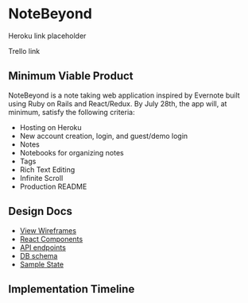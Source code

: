 # NoteBeyond

Heroku link placeholder 

Trello link 

## Minimum Viable Product 

NoteBeyond is a note taking web application inspired by Evernote built using Ruby on Rails and React/Redux. By July 28th, the app will, at minimum, satisfy the following criteria: 

* Hosting on Heroku 
* New account creation, login, and guest/demo login 
* Notes 
* Notebooks for organizing notes 
* Tags
* Rich Text Editing 
* Infinite Scroll 
* Production README

## Design Docs 

* [View Wireframes](./wireframes)
* [React Components](component-hierarchy.md)
* [API endpoints](api-endpoints.md)
* [DB schema](schema.md)
* [Sample State](sample-state.md)

## Implementation Timeline


